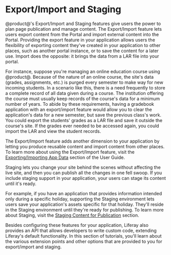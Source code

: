 # Export/Import and Staging [](id=export-import-and-staging)

@product@'s Export/Import and Staging features give users the power to plan page
publication and manage content. The Export/Import feature lets users export
content from the Portal and import external content into the Portal. Providing
the export feature in your application allows users the flexibility of exporting
content they've created in your application to other places, such as another
portal instance, or to save the content for a later use. Import does the
opposite: it brings the data from a LAR file into your portal.

For instance, suppose you're managing an online education course using @product@.
Because of the nature of an online course, the site's data (grades,
assignments, etc.) is purged every semester to make way for new incoming
students. In a scenario like this, there is a need frequently to store
a complete record of all data given during a course. The institution offering
the course must usually keep records of the course's data for a minimum number
of years. To abide by these requirements, having a gradebook application with an
export/import feature would allow you to clear the application's data for a new
semester, but save the previous class's work. You could export the students'
grades as a LAR file and save it outside the course's site. If the grades ever
needed to be accessed again, you could import the LAR and view the student
records.

The Export/Import feature adds another dimension to your application by
letting you produce reusable content and import content from other places. To
learn more about using the Export/Import feature, visit the
[Exporting/Importing App Data](/discover/portal/-/knowledge_base/7-0/exporting-importing-app-data)
section of the User Guide.

Staging lets you change your site behind the scenes without affecting the live
site, and then you can publish all the changes in one fell swoop. If you include
staging support in your application, your users can stage its content until it's
ready.

For example, if you have an application that provides information intended only
during a specific holiday, supporting the Staging environment lets users save
your application's assets specific for that holiday. They'll reside
in the Staging environment until they're ready for publishing. To learn more
about Staging, visit the
[Staging Content for Publication](/discover/portal/-/knowledge_base/7-0/staging-content-for-publication)
section.

Besides configuring these features for your application, Liferay also provides
an API that allows developers to write custom code, extending Liferay's default
functionality. In this section of tutorials, you'll learn about the various
extension points and other options that are provided to you for export/import
and staging.
